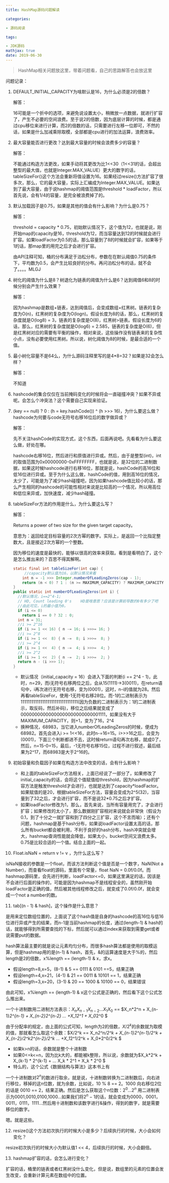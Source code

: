 ```yaml
---
title: HashMap源码问题解读

categories: 

- 源码阅读

tags: 

- JDK源码
mathjax: true
date: 2019-06-30
---
```


> HashMap相关问题放这里，带着问题看，自己的思路解答也会放这里

问题记录：

1. DEFAULT_INITIAL_CAPACITY为啥默认是16，为什么必须是2的倍数？

   解答：

   16可能是一个折中的选项，来避免说设置太小，稍微放一点数据，就进行扩容了，产生不必要的空间浪费。至于说2的倍数，因为底层计算的时候，都是通过cpu移位来进行计算，而2的倍数的话，只需要进行左移一位即可，不然的话，如果是什么加减乘除取模，全部都是cpu进行的加法运算，浪费效率。

2. 最大容量能否进行更改？达到最大容量的时候会浪费多少的容量？

   解答：

   不能通过构造方法更改，如果手动将其更改为比1<<30（1<<31的话，会超出整型的最大值，也就是Integer.MAX_VALUE）更大的数字的话，tableSizeFor()这个方法会重新将值设置为16。如果经过resize()方法扩容了很多次，那么，它的最大容量，实际上汇编成为Integer.MAX_VALUE。如果达到了最大容量，由于说hashmap的阈值范围是threshold * loadFactor，所以首先说，会有1/4的容量，是完全被浪费掉了的。

3. 默认加载因子是0.75，如果是其他的值会有什么影响？为什么是0.75？

   解答：

   threshold = capacity * 0.75，初始默认情况下，这个值为12，也就是说，刚开始map的capacity是16，threshold为12，而当容量达到12的时候就会进行扩容。如果loadFactor为0.5的话，那么容量到了8的时候就会扩容，如果等于1的话，那map里的用完之后才会进行扩容。

   由API注释可知，桶的分布满足于泊松分布，参数在在默认阈值0.75的条件下，平均数为0.5，会产生比较良好的分布。再问泊松分布的话，就不会了。。。。MLGJ

4. 树化的阈值为什么是8？树退化为链表的阈值为什么是6？达到阈值6和8的时候分别会产生什么效果？

   解答：

   因为hashmap是数组+链表，达到阈值后，会变成数组+红黑树。链表的复杂度为O(n)，红黑树的复杂度为O(logn)。假设长度为8的话，那么，红黑树的复杂度就是O(log8) = 3，链表的复杂度是O(8)，红黑树>链表。假设长度为6的话，那么，红黑树的复杂度就是O(log6) = 2.585，链表的复杂度是O(6)，但是红黑树对应的需要有平衡的操作，相对来说，这些操作没有链表来的复杂性小点，没有必要使用红黑树。所以说，树化阈值为8的时候，是最合适的一个值。

5. 最小树化容量不是64么，为什么源码注释里写的是4*8=32？如果是32会怎么样？

   解答：

   不知道

6. hashcode的集合仅仅在当前掩码变化的时候将会一直碰撞冲突？如果不异或呢。会怎么个冲突法？这个需要自己实现来验证。

7. (key == null) ? 0 : (h = key.hashCode()) ^ (h >>> 16)，为什么要这么做？hashcode为何要与code无符号右移16位后的数字做异或？

   解答：

   先不关注hashCode的实现方式，这个东西，后面再说吧。先看看为什么要这么做，好处在哪。

   hashcode右移16位，然后进行和原值进行异或。然后，由于是整型(int)，int的取值范围为0x00000000-0xFFFFFFFF，也就是说，是32位的二进制数据，如果这时候hashcode进行右移16位，那就是说，hashCode的高16位和低16位进行异或。至于为什么这么做，hashCode的值，用到高16位的情况，太少了，可能是为了减少hash碰撞吧，因为如果hashcode值比较小的话，那么产生相同的hashcode的可能性相对来说是比较高的一个情况，所以用高位和低位来异或，加快速度，减少hash碰撞。

8. tableSizeFor方法的作用是什么，为什么要这么写？

   解答：

   Returns a power of two size for the given target capacity。

   意思为：返回给定目标容量的2次方幂的数字。实际上，是返回一个比指定整数大，且是接近2次方幂的一个整数。

   因为移位的速度是最快的，能够以很高的效率来获取。看到是看明白了，这个是怎么推出来的？百思不得其解啊。

   ```java
   static final int tableSizeFor(int cap) {
     	//capacity默认值为16，以默认情况来看
       int n = -1 >>> Integer.numberOfLeadingZeros(cap - 1);
       return (n < 0) ? 1 : (n >= MAXIMUM_CAPACITY) ? MAXIMUM_CAPACITY : n + 1;
   }
   public static int numberOfLeadingZeros(int i) {
     //默认情况，i==2^4-1;
     // HD, Count leading 0's    HD是啥意思？应该是计算前导数的0有多少了吧
     //由此可见，i的最小值为0。
     if (i <= 0)
       return i == 0 ? 32 : 0;
     int n = 31;
     //i >= 2^16
     if (i >= 1 << 16) { n -= 16; i >>>= 16; }
     //i >= 2^8
     if (i >= 1 <<  8) { n -=  8; i >>>=  8; }
     //i >= 2^4
     if (i >= 1 <<  4) { n -=  4; i >>>=  4; }
     //i >= 2^2
     if (i >= 1 <<  2) { n -=  2; i >>>=  2; }
     return n - (i >>> 1);
   }
   ```

   * 默认情况（initial_capacity = 16）会进入下面的判断(i == 2^4 - 1)，此时，n=29，而i无符号右移两位之后，会从15(1111)->3(0011)，在return语句中，i再次进行无符号右移，变为(0001)，这时，n-i的值就为28。然后再看tableSizeFor，使用-1无符号右移28位。而-1的二进制表示为11111111111111111111111111111111(因为负数的二进制表示为：1的二进制表示，取反码，然后补码)，移位之后结果就变成了00000000000000000000000000001111，如果没有大于MAXIMUM_CAPACITY，则+1，变为了16，2^4
   * 换种情况，68983，当它进入numberOfLeadingZeros的时候，便成为68982。首先会进入i >= 1<<16，此时n-=16=15。i>>>16之后，会变为(0001)，下面三个判断都进不去，这时候return语句再次右移，就成0了，然后，n=15-0=15，最后，-1无符号右移15位，过程不进行叙述，最后结果为2^17，而68983是大于2^16的。

9. 初始容量和负载因子如果在构造方法中改变的话，会有什么影响？

   * 和上面的tableSizeFor方法相关，上面已经说了一部分了，如果修改了initial_capacity的话，会将这个值赋值给threshold，因为hashmap的扩容方法是触发threshold才会进行，也就是达到了capacity*loadFactor。如果赋值的是20，根据tableSizeFor方法，容量会变成为2^5(32)，当容量到了32之后，才会进行扩容，而不是说32\*0.75之后才扩容。
   * 如果loadFactor修改为1，那么，首先来说，当所有容量用完了，才会进行扩容；如果修改的太小了，那么数据刚扩容相对来说就会非常快（假设为0.1，到了十分之一就扩容和到了四分之三扩容，这个不言而喻）；还有个问题，hashmap是基于hash分布，如果说loadFactor设置太高的话，那么所有bucket都会被利用，不利于良好的hash分布，hash冲突就会增大，hashmap查询性能就会降低，如果太小，bucket空间又浪费太多。0.75是比较合适的一个值。结合上面的一起。

10. Float.isNaN = return v != v ，为什么这么写？

   isNaN接收的参数是一个float，而该方法判断这个值是否是一个数字，NaN(Not a Number)，而查看float的源码，里面有个常量，float NaN = 0.0f/0.0f。而hashmap源码里，会先进行判断，loadFactor<=0，如果这里满足的话，因该是不会进行后面的操作的，可能是因为hashmap不是线程安全的，虽然刚开始loadFactor是正确的值，然后被其他线程修改之后，就变成了0.0f/0.0f，就会变成一个not a number的数。

11. tab[(n - 1) & hash]，这个操作是什么意思？

   是用来定位数组位置的，上面说了这个hash值是自身的hashcode的高16位与低16位进行异或产生的结果，而n-1是当前hashmap的长度，通过(length-1) & hash的话，就能够得到所需要查找的下标，然后就可以通过index来获取到需要get或者说需要put的数据。

   hash算法最主要的就是说让元素均匀分布，而很多hash算法都是使用的取模运算，但是hashmap用的是(n-1) & hash，首先，&的运算速度是大于%的，然后length是2的倍数，x%length == (length-1) & x，求x。

   * 假设length=8,x=5，(8-1) & 5 == 0111 & 0101 ==5，结果正确
   * 假设length=4,x=21，(4-1) & 21 == 0011 & 10101 == 1，结果正确
   * 假设length=3,x=20，(3-1) & 20 == 1000 & 10100 == 0，结果错误

   由此可知，x%length == (length-1) & x这个公式是正确的，然后看下这个公式怎么推出来。

   一个十进制数用二进制方法表示：$X_nX_{n-1}X_{n-2}…X_1X_0$ == $X_n*2^n + X_{n-1}*2^{n-1} + X_{n-2}*2^{n-2} … +X_1*2^1 + X_0*2^0 $

   由于分配率的规定，由上面的公式可知，length为2的倍数，$X/2^k$的余数就为取模的值，那就看怎么取这个余数：$X/2^k ==  X_n*2^n/2^k + X_{n-1}*2^{n-1}/2^k + X_{n-2}/2^k*2^{n-2}/2^k … +X_1*2^1/2^k + X_0*2^0/2^k  $

   * 如果k>n的话，余数就是整个十进制数
   * 如果0<=k<=n，因为比k大的，都能被k整除，所以说，余数就为$X_k*2^k + X_{k-1} * 2^{k-1} + … X_k * 2^1 + X_k * 2^0 $
   * 特么的，这个公式《数据结构与算法》这本书上有

   一个十进制数对$2^n$的数进行取余，就是说，十进制数转换为二进制数后，向右进行移位，移掉的这n位数，就为余数，比如说，10 % 8  ==  2。1000 向右移位2位的话是 0010 == 2，结果正确。然后是怎么获取这个n位数：$2^0...2^n$ 用二进制表示为0001,0010,0100,1000…如果我们将$2^n-1$的话，就会变成为0000，0001，0011，0111，1111…然后用十进制数和该数字进行&操作，得到的数字，就是需要移位的数字。

   嗯。就是这些。

12. resize()这个方法初次执行的时候大小是多少？后续执行的时候，大小会如何变化？

   resize初次执行的时候大小为默认值1 << 4，后续执行的时候，大小会翻倍。

13. hashmap扩容的话，会怎么进行变化？

   扩容的话，桶里的链表或者红黑树没什么变化，但是说，数组里的元素的位置会发生改变，会重新计算元素在数组中的位置。
